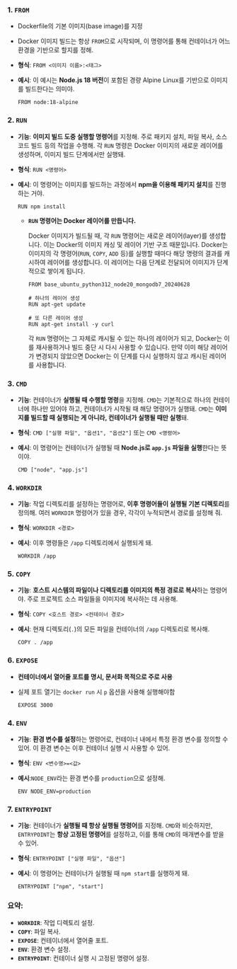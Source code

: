 ### 1. **`FROM`**

- Dockerfile의 기본 이미지(base image)를 지정
- Docker 이미지 빌드는 항상 `FROM`으로 시작되며, 이 명령어를 통해 컨테이너가 어느 환경을 기반으로 할지를 정해.
- **형식**: `FROM <이미지 이름>:<태그>`
- **예시**:
이 예시는 **Node.js 18 버전**이 포함된 경량 Alpine Linux를 기반으로 이미지를 빌드한다는 의미야.
    
    ```
    FROM node:18-alpine
    ```
    

### 2. **`RUN`**

- **기능**: **이미지 빌드 도중 실행할 명령어**를 지정해. 주로 패키지 설치, 파일 복사, 소스 코드 빌드 등의 작업을 수행해. 각 `RUN` 명령은 Docker 이미지의 새로운 레이어를 생성하며, 이미지 빌드 단계에서만 실행돼.
- **형식**: `RUN <명령어>`
- **예시**:
이 명령어는 이미지를 빌드하는 과정에서 **npm을 이용해 패키지 설치**를 진행하는 거야.
    
    ```
    RUN npm install
    ```
    
    - **`RUN` 명령어는 Docker 레이어를 만듭니다.**
        
        Docker 이미지가 빌드될 때, 각 `RUN` 명령어는 새로운 레이어(layer)를 생성합니다. 이는 Docker의 이미지 캐싱 및 레이어 기반 구조 때문입니다. Docker는 이미지의 각 명령어(`RUN`, `COPY`, `ADD` 등)를 실행할 때마다 해당 명령의 결과를 캐시하여 레이어를 생성합니다. 이 레이어는 다음 단계로 전달되어 이미지가 단계적으로 쌓이게 됩니다.
        
        ```docker
        FROM base_ubuntu_python312_node20_mongodb7_20240628
        
        # 하나의 레이어 생성
        RUN apt-get update
        
        # 또 다른 레이어 생성
        RUN apt-get install -y curl
        ```
        
        각 `RUN` 명령어는 그 자체로 캐시될 수 있는 하나의 레이어가 되고, Docker는 이를 재사용하거나 빌드 중단 시 다시 사용할 수 있습니다. 만약 이미 해당 레이어가 변경되지 않았으면 Docker는 이 단계를 다시 실행하지 않고 캐시된 레이어를 사용합니다.
        

### 3. **`CMD`**

- **기능**: 컨테이너가 **실행될 때 수행할 명령**을 지정해. `CMD`는 기본적으로 하나의 컨테이너에 하나만 있어야 하고, 컨테이너가 시작될 때 해당 명령어가 실행돼. `CMD`는 **이미지를 빌드할 때 실행되는 게 아니라, 컨테이너가 실행될 때만 실행**돼.
- **형식**: `CMD ["실행 파일", "옵션1", "옵션2"]` 또는 `CMD <명령어>`
- **예시**:
이 명령어는 컨테이너가 실행될 때 **Node.js로 `app.js` 파일을 실행**한다는 뜻이야.
    
    ```
    CMD ["node", "app.js"]
    ```
    

### 4. **`WORKDIR`**

- **기능**: 작업 디렉토리를 설정하는 명령어로, **이후 명령어들이 실행될 기본 디렉토리**를 정의해. 여러 `WORKDIR` 명령어가 있을 경우, 각각이 누적되면서 경로를 설정해 줘.
- **형식**: `WORKDIR <경로>`
- **예시**:
이후 명령들은 `/app` 디렉토리에서 실행되게 돼.
    
    ```
    WORKDIR /app
    ```
    

### 5. **`COPY`**

- **기능**: **호스트 시스템의 파일이나 디렉토리를 이미지의 특정 경로로 복사**하는 명령어야. 주로 프로젝트 소스 파일들을 이미지에 복사하는 데 사용해.
- **형식**: `COPY <호스트 경로> <컨테이너 경로>`
- **예시**:
현재 디렉토리(`.`)의 모든 파일을 컨테이너의 `/app` 디렉토리로 복사해.
    
    ```
    COPY . /app
    ```
    

### 6. **`EXPOSE`**

- **컨테이너에서 열어줄 포트를 명시, 문서화 목적으로 주로 사용**
- 실제 포트 열기는 `docker run` 시 `p` 옵션을 사용해 실행해야함
    
    ```
    EXPOSE 3000
    ```
    

### 4. **`ENV`**

- **기능**: **환경 변수를 설정**하는 명령어로, 컨테이너 내에서 특정 환경 변수를 정의할 수 있어. 이 환경 변수는 이후 컨테이너 실행 시 사용할 수 있어.
- **형식**: `ENV <변수명>=<값>`
- **예시**:`NODE_ENV`라는 환경 변수를 `production`으로 설정해.
    
    ```
    ENV NODE_ENV=production
    ```
    

### 7. **`ENTRYPOINT`**

- **기능**: 컨테이너가 **실행될 때 항상 실행될 명령어**를 지정해. `CMD`와 비슷하지만, `ENTRYPOINT`는 **항상 고정된 명령어**를 설정하고, 이를 통해 `CMD`의 매개변수를 받을 수 있어.
- **형식**: `ENTRYPOINT ["실행 파일", "옵션"]`
- **예시**:
이 명령어는 컨테이너가 실행될 때 `npm start`를 실행하게 돼.
    
    ```
    ENTRYPOINT ["npm", "start"]
    ```
    

### 요약:

- **`WORKDIR`**: 작업 디렉토리 설정.
- **`COPY`**: 파일 복사.
- **`EXPOSE`**: 컨테이너에서 열어줄 포트.
- **`ENV`**: 환경 변수 설정.
- **`ENTRYPOINT`**: 컨테이너 실행 시 고정된 명령어 설정.